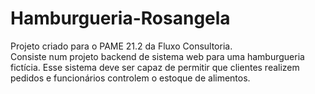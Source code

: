 # Hamburgueria-Rosangela
Projeto criado para o PAME 21.2 da Fluxo Consultoria.<br>
Consiste num projeto backend de sistema web para uma hamburgueria fictícia. Esse sistema deve ser capaz de permitir que clientes realizem pedidos e funcionários controlem o estoque de alimentos.
